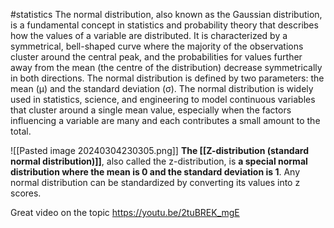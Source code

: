 #statistics 
The normal distribution, also known as the Gaussian distribution, is a fundamental concept in statistics and probability theory that describes how the values of a variable are distributed. It is characterized by a symmetrical, bell-shaped curve where the majority of the observations cluster around the central peak, and the probabilities for values further away from the mean (the centre of the distribution) decrease symmetrically in both directions. The normal distribution is defined by two parameters: the mean (μ) and the standard deviation (σ). The normal distribution is widely used in statistics, science, and engineering to model continuous variables that cluster around a single mean value, especially when the factors influencing a variable are many and each contributes a small amount to the total.

![[Pasted image 20240304230305.png]]
**The [[Z-distribution (standard normal distribution)]]**, also called the z-distribution, is **a special normal distribution where the mean is 0 and the standard deviation is 1**. Any normal distribution can be standardized by converting its values into z scores.

Great video on the topic
https://youtu.be/2tuBREK_mgE


